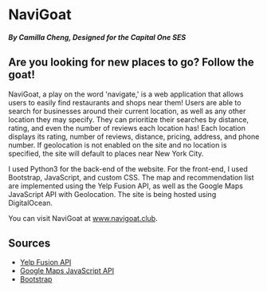 # NaviGoat
##### By Camilla Cheng, Designed for the Capital One SES

## Are you looking for new places to go? Follow the goat!
NaviGoat, a play on the word 'navigate,' is a web application that allows users to easily find restaurants and shops near them! Users are able to search for businesses around their current location, as well as any other location they may specify. They can prioritize their searches by distance, rating, and even the number of reviews each location has! Each location displays its rating, number of reviews, distance, pricing, address, and phone number. If geolocation is not enabled on the site and no location is specified, the site will default to places near New York City.

I used Python3 for the back-end of the website. For the front-end, I used Bootstrap,  JavaScript, and custom CSS. The map and recommendation list are implemented using the Yelp Fusion API, as well as the Google Maps JavaScript API with Geolocation. The site is being hosted using DigitalOcean.

You can visit NaviGoat at www.navigoat.club.

## Sources
- [Yelp Fusion API](https://www.yelp.com/developers/documentation/v3/get_started)
- [Google Maps JavaScript API](https://developers.google.com/maps/documentation/javascript/tutorial)
- [Bootstrap](https://getbootstrap.com)
